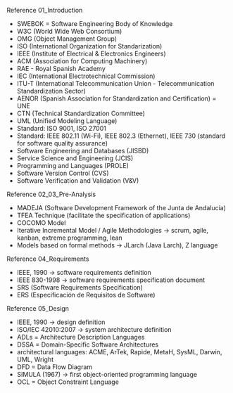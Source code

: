 Reference 01_Introduction
- SWEBOK = Software Engineering Body of Knowledge
- W3C (World Wide Web Consortium)
- OMG (Object Management Group)
- ISO (International Organization for Standarization)
- IEEE (Institute of Electrical & Electronics Engineers)
- ACM (Association for Computing Machinery)
- RAE - Royal Spanish Academy
- IEC (International Electrotechnical Commission)
- ITU-T (International Telecommunication Union - Telecommunication Standardization Sector)
- AENOR (Spanish Association for Standardization and Certification) = UNE
- CTN (Technical Standardization Committee)
- UML (Unified Modeling Language)
- Standard: ISO 9001, ISO 27001
- Standard: IEEE 802.11 (Wi-Fi), IEEE 802.3 (Ethernet), IEEE 730 (standard for software quality assurance)
- Software Engineering and Databases (JISBD)
- Service Science and Engineering (JCIS)
- Programming and Languages (PROLE)
- Software Version Control (CVS)
- Software Verification and Validation (V&V)

Reference 02_03_Pre-Analysis
- MADEJA (Software Development Framework of the Junta de Andalucía)
- TFEA Technique (facilitate the specification of applications)
- COCOMO Model
- Iterative Incremental Model / Agile Methodologies -> scrum, agile, kanban, extreme programming, lean
- Models based on formal methods -> JLarch (Java Larch), Z language

Reference 04_Requirements
- IEEE, 1990 -> software requirements definition
- IEEE 830-1998 -> software requirements specification document
- SRS (Software Requirements Specification)
- ERS (Especificación de Requisitos de Software)

Reference 05_Design
- IEEE, 1990 -> design definition
- ISO/IEC 42010:2007 -> system architecture definition
- ADLs = Architecture Description Languages
- DSSA = Domain-Specific Software Architectures
- architectural languages: ACME, ArTek, Rapide, MetaH, SysML, Darwin, UML, Wright
- DFD = Data Flow Diagram
- SIMULA (1967) -> first object-oriented programming language
- OCL = Object Constraint Language